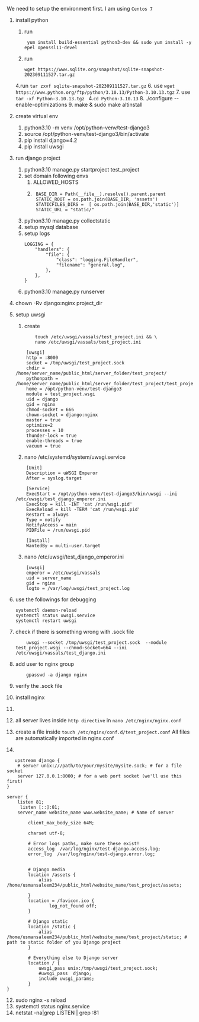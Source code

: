 We need to setup the environment first. I am using ```Centos 7```

1. install python
    1. run
       ```
        yum install build-essential python3-dev && sudo yum install -y epel openssl11-devel
        ```
    3. run
       ```
       wget https://www.sqlite.org/snapshot/sqlite-snapshot-202309111527.tar.gz
       ```
    4.run
       ```
       tar zxvf sqlite-snapshot-202309111527.tar.gz
       ```
    6. use ``` wget https://www.python.org/ftp/python/3.10.13/Python-3.10.13.tgz ```
    7. use ```tar -xf Python-3.10.13.tgz ```
    4.``` cd Python-3.10.13 ```
    8. ./configure --enable-optimizations
    9. make & sudo make altinstall

2. create virtual env
    1. python3.10 -m venv /opt/python-venv/test-django3
    2. source /opt/python-venv/test-django3/bin/activate
    3. pip install django=4.2
    4. pip install uwsgi

3. run django project
    1. python3.10 manage.py startproject test_project
    2. set domain following envs
        1. ALLOWED_HOSTS
        2. ```
            BASE_DIR = Path(__file__).resolve().parent.parent
            STATIC_ROOT = os.path.join(BASE_DIR, 'assets')
            STATICFILES_DIRS =  [ os.path.join(BASE_DIR,'static')]
            STATIC_URL = "static/"
            ```
    3. python3.10 manage.py collectstatic
    4. setup mysql database
    5. setup logs
        ```
        LOGGING = {
            "handlers": {
                "file": {
                    "class": "logging.FileHandler",
                    "filename": "general.log",
                },
            },
        }
        ```
    6. python3.10 manage.py runserver


4. chown -Rv django:nginx project_dir
5. setup uwsgi
    1. create
        ```
            touch /etc/uwsgi/vassals/test_project.ini && \
            nano /etc/uwsgi/vassals/test_project.ini
        ```
    ```
        [uwsgi]
        http = :8000
        socket = /tmp/uwsgi/test_project.sock
        chdir = /home/server_name/public_html/server_folder/test_project/
        pythonpath = /home/server_name/public_html/server_folder/test_project/test_project
        home = /opt/python-venv/test-django3
        module = test_project.wsgi
        uid = django
        gid = nginx
        chmod-socket = 666
        chown-socket = django:nginx
        master = true
        optimize=2
        processes = 10
        thunder-lock = true
        enable-threads = true
        vacuum = true

    ```
    2. nano /etc/systemd/system/uwsgi.service
    ```
        [Unit]
        Description = uWSGI Emperor
        After = syslog.target

        [Service]
        ExecStart = /opt/python-venv/test-django3/bin/uwsgi --ini /etc/uwsgi/test_django_emperor.ini
        ExecStop = kill -INT 'cat /run/wsgi.pid'
        ExecReload = kill -TERM 'cat /run/wsgi.pid'
        Restart = always
        Type = notify
        NotifyAccess = main
        PIDFile = /run/uwsgi.pid

        [Install]
        WantedBy = multi-user.target

    ```
    3.  nano /etc/uwsgi/test_django_emperor.ini
    ```
        [uwsgi]
        emperor = /etc/uwsgi/vassals
        uid = server_name
        gid = nginx
        logto = /var/log/uwsgi/test_project.log
    ```

6. use the followings for debugging
    ```
   systemctl daemon-reload
   systemctl status uwsgi.service
   systemctl restart uwsgi
   ```

7. check if there is something wrong with .sock file
    ```
        uwsgi --socket /tmp/uwsgi/test_project.sock  --module test_project.wsgi --chmod-socket=664 --ini /etc/uwsgi/vassals/test_django.ini
    ```

8. add user to nginx group
    ```
        gpasswd -a django nginx
    ```
9. verify the .sock file
10. install nginx

11.
 1. all server lives inside ```http directive``` in ```nano /etc/nginx/nginx.conf```
 2. create a file inside ```touch /etc/nginx/conf.d/test_project.conf``` All files are automatically imported in nginx.conf
 3. 
```
   upstream django {
    # server unix:///path/to/your/mysite/mysite.sock; # for a file socket
    server 127.0.0.1:8000; # for a web port socket (we'll use this first)
}

server {
    listen 81;
     listen [::]:81;
    server_name website_name www.website_name; # Name of server

        client_max_body_size 64M;

        charset utf-8;

        # Error logs paths, make sure these exist!
        access_log  /var/log/nginx/test-django.access.log;
        error_log  /var/log/nginx/test-django.error.log;


        # Django media
        location /assets {
            alias /home/usmansaleem234/public_html/website_name/test_project/assets;

        }
        location = /favicon.ico {
                log_not_found off;
        }

        # Django static
        location /static {
            alias /home/usmansaleem234/public_html/website_name/test_project/static; # path to static folder of you Django project
        }

        # Everything else to Django server
        location / {
            uwsgi_pass unix:/tmp/uwsgi/test_project.sock;
            #uwsgi_pass  django;
            include uwsgi_params;
        }
}
```

12. sudo nginx -s reload
13. systemctl status nginx.service
14. netstat -na|grep LISTEN | grep :81

